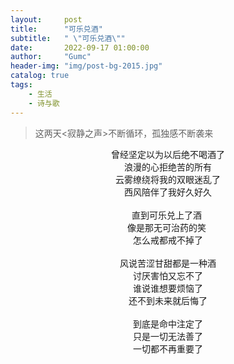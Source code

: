```yaml
---
layout:     post
title:      "可乐兑酒"
subtitle:   " \"可乐兑酒\""
date:       2022-09-17 01:00:00
author:     "Gumc"
header-img: "img/post-bg-2015.jpg"
catalog: true
tags:
    - 生活
    - 诗与歌
---
```


> 这两天<寂静之声>不断循环，孤独感不断袭来


<center>
曾经坚定以为以后绝不喝酒了­<br/>
浪漫的心拒绝苦的所有­<br/>
云雾缭绕将我的双眼迷乱了­<br/>
西风陪伴了我好久好久­<br/>
­<br/>
直到可乐兑上了酒 ­<br/>
像是那无可治药的笑 ­<br/>
怎么戒都戒不掉了­<br/>
­<br/>
风说苦涩甘甜都是一种酒­<br/>
讨厌害怕又忘不了­<br/>
谁说谁想要烦恼了­<br/>
还不到未来就后悔了­<br/>
<br/>
到底是命中注定了­<br/>
只是一切无法善了­<br/>
一切都不再重要了­<br/>
</center>